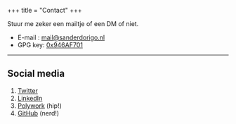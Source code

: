 +++
title = "Contact"
+++

Stuur me zeker een mailtje of een DM of niet. 

* E-mail&nbsp;: [mail@sanderdorigo.nl](mailto:mail@sanderdorigo.nl)
* GPG key: [0x946AF701](https://keybase.io/sdx3/pgp_keys.asc?fingerprint=8721e2f30129a7d61e19e72085dd893c946af701)

---

## Social media

1. [Twitter](https://twitter.com/SanderDorigo)
2. [LinkedIn](https://www.linkedin.com/in/sanderdorigo/)
4. [Polywork](https://www.polywork.com/sdx) (hip!)
5. [GitHub](https://github.com/SDx3/) (nerd!)